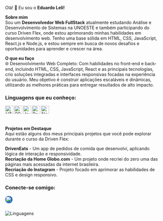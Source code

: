 Olá! 👋 Eu sou o **Eduardo Leli!**  

**Sobre mim**  
Sou um **Desenvolvedor Web FullStack** atualmente estudando Análise e Desenvolvimento de Sistemas na UNOESTE e também participando do curso Driven Flex, onde estou aprimorando minhas habilidades em desenvolvimento web. Tenho uma base sólida em HTML, CSS, JavaScript, React.js e Node.js, e estou sempre em busca de novos desafios e oportunidades para aprender e crescer na área.  

**O que eu faço**  
🌐 Desenvolvimento Web Completo: Com habilidades no front-end e back-end, incluindo HTML, CSS, JavaScript, React e as principais tecnologias, crio soluções integradas e interfaces responsivas focadas na experiência do usuário. Meu objetivo é construir aplicações escaláveis e dinâmicas, utilizando as melhores práticas para entregar resultados de alto impacto.  

### Linguagens que eu conheço:

<p align="left">
  <img align="left" alt="HTML5" width="26px" src="https://cdn.jsdelivr.net/gh/devicons/devicon/icons/html5/html5-original.svg" style="max-width: 100%;">
  <img align="left" alt="CSS3" width="26px" src="https://cdn.jsdelivr.net/gh/devicons/devicon/icons/css3/css3-original.svg" style="max-width: 100%;">
  <img align="left" alt="JavaScript" width="26px" src="https://cdn.jsdelivr.net/gh/devicons/devicon/icons/javascript/javascript-original.svg" style="max-width: 100%;">
  <img align="left" alt="React" width="26px" src="https://cdn.jsdelivr.net/gh/devicons/devicon/icons/react/react-original.svg" style="max-width: 100%;">
  <img align="left" alt="Node.js" width="26px" src="https://cdn.jsdelivr.net/gh/devicons/devicon/icons/nodejs/nodejs-original.svg" style="max-width: 100%;">
</p><br>
<br>
<br>

**Projetos em Destaque**  
Aqui estão alguns dos meus principais projetos que você pode explorar durante o curso da Driven Flex:

**DrivenEats** - Um app de pedidos de comida que desenvolvi, aplicando lógica de interação e responsividade.  
**Recriação da Home Globo.com** - Um projeto onde recriei do zero uma das páginas mais acessadas da internet brasileira.  
**Recriação do Instagram** - Projeto focado em aprimorar as habilidades de CSS e design responsivo.  

### Conecte-se comigo:
<p>
  <a href="https://www.linkedin.com/in/eduardoleli/">
    <img align="left" alt="LinkedIn" width="22px" src="https://camo.githubusercontent.com/70a7364e4cab5012925da3ac158a64a992e400152b366dbb71b90fef4b4a1264/68747470733a2f2f63646e2e6a7364656c6976722e6e65742f6e706d2f73696d706c652d69636f6e734076332f69636f6e732f6c696e6b6564696e2e737667" data-canonical-src="https://cdn.jsdelivr.net/npm/simple-icons@v3/icons/linkedin.svg" style="max-width: 100%; border: 1px solid #0A66C2; background-color: #0A66C2; border-radius: 50%;">
  </a>
</p>
<br>
<br>

![Linguagens](https://github-readme-stats.vercel.app/api/top-langs/?username=Graphein&layout=compact&theme=radical&locale=pt-BR)

